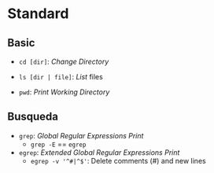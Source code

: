 # Standard

## Basic

* `cd [dir]`: *Change Directory*

* `ls [dir | file]`: *List* files 

* `pwd`: *Print Working Directory*



## Busqueda

* `grep`: *Global Regular Expressions Print*
  * `grep -E` == `egrep`
* `egrep`: *Extended Global Regular Expressions Print*
  * `egrep -v '^#|^$'`: Delete comments (#) and new lines


